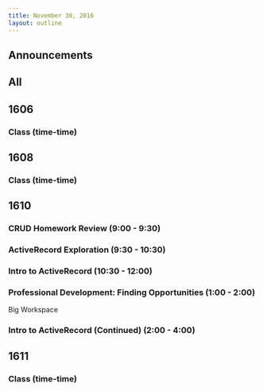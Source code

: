 ```yaml
---
title: November 30, 2016
layout: outline
---
```



## Announcements


## All

## 1606

### Class (time-time)

## 1608

### Class (time-time)

## 1610

### CRUD Homework Review (9:00 - 9:30)

### ActiveRecord Exploration (9:30 - 10:30)

### Intro to ActiveRecord (10:30 - 12:00)

### Professional Development: Finding Opportunities (1:00 - 2:00)

Big Workspace

### Intro to ActiveRecord (Continued) (2:00 - 4:00)

## 1611

### Class (time-time)
